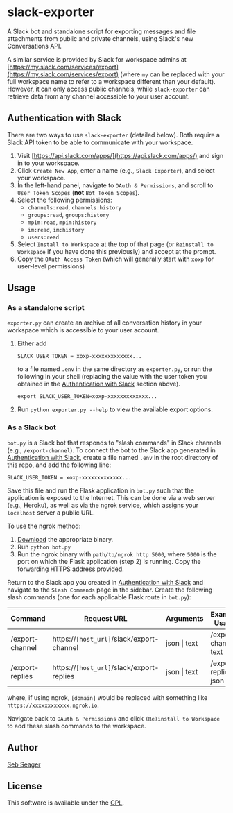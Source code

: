 # slack-exporter

A Slack bot and standalone script for exporting messages and file attachments from public and private channels, using Slack's new Conversations API.

A similar service is provided by Slack for workspace admins at [https://my.slack.com/services/export](https://my.slack.com/services/export) (where `my` can be replaced with your full workspace name to refer to a workspace different than your default). However, it can only access public channels, while `slack-exporter` can retrieve data from any channel accessible to your user account.

## Authentication with Slack

There are two ways to use `slack-exporter` (detailed below). Both require a Slack API token to be able to communicate with your workspace.

1. Visit [https://api.slack.com/apps/](https://api.slack.com/apps/) and sign in to your workspace.
2. Click `Create New App`, enter a name (e.g., `Slack Exporter`), and select your workspace.
3. In the left-hand panel, navigate to `OAuth & Permissions`, and scroll to `User Token Scopes` (**not** `Bot Token Scopes`).
4. Select the following permissions: 
    - `channels:read`, `channels:history`
    - `groups:read`, `groups:history`
    - `mpim:read`, `mpim:history`
    - `im:read`, `im:history`
    - `users:read`
5. Select `Install to Workspace` at the top of that page (or `Reinstall to Workspace` if you have done this previously) and accept at the prompt.
6. Copy the `OAuth Access Token` (which will generally start with `xoxp` for user-level permissions)

## Usage

### As a standalone script

`exporter.py` can create an archive of all conversation history in your workspace which is accessible to your user account.

1. Either add 

    ```text
    SLACK_USER_TOKEN = xoxp-xxxxxxxxxxxxx...
    ```
    
    to a file named `.env` in the same directory as `exporter.py`, or run the following in your shell (replacing the value with the user token you obtained in the [Authentication with Slack](#authentication-with-slack) section above).

    ```shell script
    export SLACK_USER_TOKEN=xoxp-xxxxxxxxxxxxx...
    ```

2. Run `python exporter.py --help` to view the available export options.

### As a Slack bot

`bot.py` is a Slack bot that responds to "slash commands" in Slack channels (e.g., `/export-channel`). To connect the bot to the Slack app generated in [Authentication with Slack](#authentication-with-slack), create a file named `.env` in the root directory of this repo, and add the following line:

```text
SLACK_USER_TOKEN = xoxp-xxxxxxxxxxxxx...
``` 

Save this file and run the Flask application in `bot.py` such that the application is exposed to the Internet. This can be done via a web server (e.g., Heroku), as well as via the ngrok service, which assigns your `localhost` server a public URL.

To use the ngrok method:

1. [Download](https://ngrok.com/download) the appropriate binary.
2. Run `python bot.py`
3. Run the ngrok binary with `path/to/ngrok http 5000`, where `5000` is the port on which the Flask application (step 2) is running. Copy the forwarding HTTPS address provided.

Return to the Slack app you created in [Authentication with Slack](#authentication-with-slack) and navigate to the `Slash Commands` page in the sidebar. Create the following slash commands (one for each applicable Flask route in `bot.py`):

| Command         | Request URL                               | Arguments    | Example Usage        |
|-----------------|-------------------------------------------|--------------|----------------------|
| /export-channel | https://`[host_url]`/slack/export-channel | json \| text | /export-channel text |
| /export-replies | https://`[host_url]`/slack/export-replies | json \| text | /export-replies json |

where, if using ngrok, `[domain]` would be replaced with something like `https://xxxxxxxxxxxx.ngrok.io`.

Navigate back to `OAuth & Permissions` and click `(Re)install to Workspace` to add these slash commands to the workspace.

## Author

[Seb Seager](https://github.com/sebseager)

## License

This software is available under the [GPL](LICENSE).
